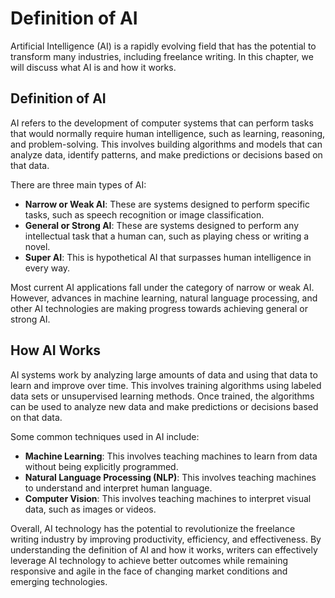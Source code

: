 Definition of AI
===================================================================

Artificial Intelligence (AI) is a rapidly evolving field that has the potential to transform many industries, including freelance writing. In this chapter, we will discuss what AI is and how it works.

Definition of AI
----------------

AI refers to the development of computer systems that can perform tasks that would normally require human intelligence, such as learning, reasoning, and problem-solving. This involves building algorithms and models that can analyze data, identify patterns, and make predictions or decisions based on that data.

There are three main types of AI:

* **Narrow or Weak AI**: These are systems designed to perform specific tasks, such as speech recognition or image classification.
* **General or Strong AI**: These are systems designed to perform any intellectual task that a human can, such as playing chess or writing a novel.
* **Super AI**: This is hypothetical AI that surpasses human intelligence in every way.

Most current AI applications fall under the category of narrow or weak AI. However, advances in machine learning, natural language processing, and other AI technologies are making progress towards achieving general or strong AI.

How AI Works
------------

AI systems work by analyzing large amounts of data and using that data to learn and improve over time. This involves training algorithms using labeled data sets or unsupervised learning methods. Once trained, the algorithms can be used to analyze new data and make predictions or decisions based on that data.

Some common techniques used in AI include:

* **Machine Learning**: This involves teaching machines to learn from data without being explicitly programmed.
* **Natural Language Processing (NLP)**: This involves teaching machines to understand and interpret human language.
* **Computer Vision**: This involves teaching machines to interpret visual data, such as images or videos.

Overall, AI technology has the potential to revolutionize the freelance writing industry by improving productivity, efficiency, and effectiveness. By understanding the definition of AI and how it works, writers can effectively leverage AI technology to achieve better outcomes while remaining responsive and agile in the face of changing market conditions and emerging technologies.
